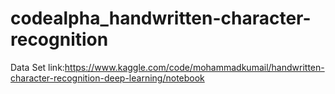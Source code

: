 # codealpha_handwritten-character-recognition
Data Set link:https://www.kaggle.com/code/mohammadkumail/handwritten-character-recognition-deep-learning/notebook
